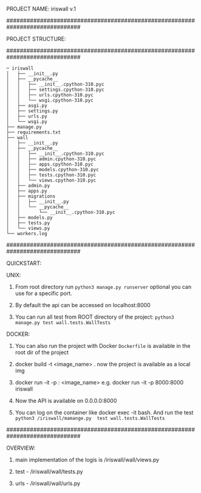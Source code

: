 PROJECT NAME: iriswall v.1

##############################################################################

PROJECT STRUCTURE:

##############################################################################

```
─ iriswall
│   ├── __init__.py
│   ├── __pycache__
│   │   ├── __init__.cpython-310.pyc
│   │   ├── settings.cpython-310.pyc
│   │   ├── urls.cpython-310.pyc
│   │   └── wsgi.cpython-310.pyc
│   ├── asgi.py
│   ├── settings.py
│   ├── urls.py
│   └── wsgi.py
├── manage.py
├── requirements.txt
├── wall
│   ├── __init__.py
│   ├── __pycache__
│   │   ├── __init__.cpython-310.pyc
│   │   ├── admin.cpython-310.pyc
│   │   ├── apps.cpython-310.pyc
│   │   ├── models.cpython-310.pyc
│   │   ├── tests.cpython-310.pyc
│   │   └── views.cpython-310.pyc
│   ├── admin.py
│   ├── apps.py
│   ├── migrations
│   │   ├── __init__.py
│   │   └── __pycache__
│   │       └── __init__.cpython-310.pyc
│   ├── models.py
│   ├── tests.py
│   └── views.py
└── workers.log

```
##############################################################################

QUICKSTART:

UNIX:

1. From root directory run `python3 manage.py runserver` optional you can use
<portnumber> for a specific port.

2. By default the api can be accessed on localhost:8000

3. You can run all test from ROOT directory of the project:
 `python3 manage.py test wall.tests.WallTests`

DOCKER:

1. You can also run the project with Docker `Dockerfile` is available in the 
root dir of the project

2. docker build -t <image_name> . now the project is available as a local img

3. docker run -it -p <img>:<host> <image_name> e.g. docker run -it -p 8000:8000 iriswall

4. Now the API is available on 0.0.0.0:8000

5. You can log on the container like docker exec -it <contaomner id> bash. And run 
the test `python3 /iriswall/mamange.py  test wall.tests.WallTests`

##############################################################################

OVERVIEW:

1. main implementation of the logis is /iriswall/wall/views.py

2. test - /iriswall/wall/tests.py

3. urls - /iriswall/wall/urls.py
